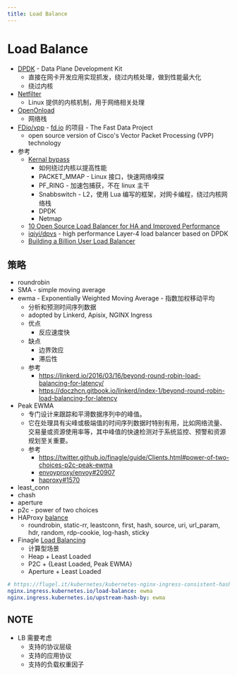 ```yaml
---
title: Load Balance
---
```


# Load Balance

- [DPDK](https://en.wikipedia.org/wiki/Data_Plane_Development_Kit) - Data Plane Development Kit
  - 直接在网卡开发应用实现抓发，绕过内核处理，做到性能最大化
  - 绕过内核
- [Netfilter](https://en.wikipedia.org/wiki/Netfilter)
  - Linux 提供的内核机制，用于网络相关处理
- [OpenOnload](https://www.openonload.org/)
  - 网络栈
- [FDio/vpp](https://github.com/FDio/vpp) - [fd.io](https://fd.io/) 的项目 - The Fast Data Project
  - open source version of Cisco's Vector Packet Processing (VPP) technology
- 参考
  - [Kernal bypass](https://blog.cloudflare.com/kernel-bypass/)
    - 如何绕过内核以提高性能
    - PACKET_MMAP - Linux 接口，快速网络嗅探
    - PF_RING - 加速包捕获，不在 linux 主干
    - Snabbswitch - L2，使用 Lua 编写的框架，对网卡编程，绕过内核网络栈
    - DPDK
    - Netmap
  - [10 Open Source Load Balancer for HA and Improved Performance](https://geekflare.com/open-source-load-balancer)
  - [iqiyi/dpvs](https://github.com/iqiyi/dpvs) - high performance Layer-4 load balancer based on DPDK
  - [Building a Billion User Load Balancer](https://news.ycombinator.com/item?id=13354546)

## 策略

- roundrobin
- SMA - simple moving average
- ewma - Exponentially Weighted Moving Average - 指数加权移动平均
  - 分析和预测时间序列数据
  - adopted by Linkerd, Apisix, NGINX Ingress
  - 优点
    - 反应速度快
  - 缺点
    - 边界效应
    - 滞后性
  - 参考
    - https://linkerd.io/2016/03/16/beyond-round-robin-load-balancing-for-latency/
    - https://doczhcn.gitbook.io/linkerd/index-1/beyond-round-robin-load-balancing-for-latency
- Peak EWMA
  - 专门设计来跟踪和平滑数据序列中的峰值。
  - 它在处理具有尖峰或极端值的时间序列数据时特别有用，比如网络流量、交易量或资源使用率等，其中峰值的快速检测对于系统监控、预警和资源规划至关重要。
  - 参考
    - https://twitter.github.io/finagle/guide/Clients.html#power-of-two-choices-p2c-peak-ewma
    - [envoyproxy/envoy#20907](https://github.com/envoyproxy/envoy/issues/20907)
    - [haproxy#1570](https://github.com/haproxy/haproxy/issues/1570)
- least_conn
- chash
- aperture
- p2c - power of two choices
- HAProxy [balance](https://docs.haproxy.org/2.9/configuration.html#4.2-balance)
  - roundrobin, static-rr, leastconn, first, hash, source, uri, url_param, hdr, random, rdp-cookie, log-hash, sticky
- Finagle [Load Balancing](https://twitter.github.io/finagle/guide/Clients.html#load-balancing)
  - 计算型场景
  - Heap + Least Loaded
  - P2C + {Least Loaded, Peak EWMA}
  - Aperture + Least Loaded

```yaml
# https://flugel.it/kubernetes/kubernetes-nginx-ingress-consistent-hash-subset-load-balancer/
nginx.ingress.kubernetes.io/load-balance: ewma
nginx.ingress.kubernetes.io/upstream-hash-by: ewma
```

## NOTE

- LB 需要考虑
  - 支持的协议层级
  - 支持的应用协议
  - 支持的负载权重因子
